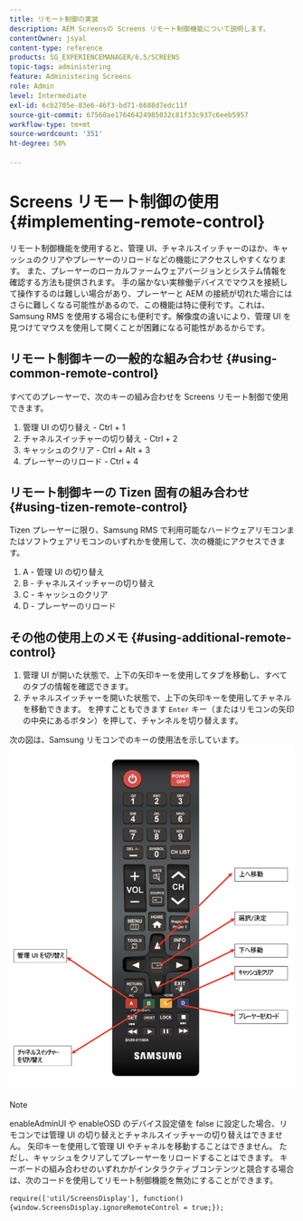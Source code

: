 ```yaml
---
title: リモート制御の実装
description: AEM Screensの Screens リモート制御機能について説明します。
contentOwner: jsyal
content-type: reference
products: SG_EXPERIENCEMANAGER/6.5/SCREENS
topic-tags: administering
feature: Administering Screens
role: Admin
level: Intermediate
exl-id: 6cb2705e-83e6-46f3-bd71-6688d7edc11f
source-git-commit: 67560ae17646424985032c81f33c937c6eeb5957
workflow-type: tm+mt
source-wordcount: '351'
ht-degree: 50%

---
```


# Screens リモート制御の使用  {#implementing-remote-control}

リモート制御機能を使用すると、管理 UI、チャネルスイッチャーのほか、キャッシュのクリアやプレーヤーのリロードなどの機能にアクセスしやすくなります。 また、プレーヤーのローカルファームウェアバージョンとシステム情報を確認する方法も提供されます。 手の届かない実稼働デバイスでマウスを接続して操作するのは難しい場合があり、プレーヤーと AEM の接続が切れた場合にはさらに難しくなる可能性があるので、この機能は特に便利です。これは、Samsung RMS を使用する場合にも便利です。解像度の違いにより、管理 UI を見つけてマウスを使用して開くことが困難になる可能性があるからです。

## リモート制御キーの一般的な組み合わせ {#using-common-remote-control}

すべてのプレーヤーで、次のキーの組み合わせを Screens リモート制御で使用できます。

1. 管理 UI の切り替え - Ctrl + 1
1. チャネルスイッチャーの切り替え - Ctrl + 2
1. キャッシュのクリア - Ctrl + Alt + 3
1. プレーヤーのリロード - Ctrl + 4

## リモート制御キーの Tizen 固有の組み合わせ {#using-tizen-remote-control}

Tizen プレーヤーに限り、Samsung RMS で利用可能なハードウェアリモコンまたはソフトウェアリモコンのいずれかを使用して、次の機能にアクセスできます。

1. A - 管理 UI の切り替え
1. B - チャネルスイッチャーの切り替え
1. C - キャッシュのクリア
1. D - プレーヤーのリロード

## その他の使用上のメモ {#using-additional-remote-control}

1. 管理 UI が開いた状態で、上下の矢印キーを使用してタブを移動し、すべてのタブの情報を確認できます。
1. チャネルスイッチャーを開いた状態で、上下の矢印キーを使用してチャネルを移動できます。 を押すこともできます `Enter` キー（またはリモコンの矢印の中央にあるボタン）を押して、チャンネルを切り替えます。

次の図は、Samsung リモコンでのキーの使用法を示しています。
![画像](assets/tizen/remote.png)

>[!NOTE]
>enableAdminUI や enableOSD のデバイス設定値を false に設定した場合、リモコンでは管理 UI の切り替えとチャネルスイッチャーの切り替えはできません。 矢印キーを使用して管理 UI やチャネルを移動することはできません。 ただし、キャッシュをクリアしてプレーヤーをリロードすることはできます。 キーボードの組み合わせのいずれかがインタラクティブコンテンツと競合する場合は、次のコードを使用してリモート制御機能を無効にすることができます。

```
require(['util/ScreensDisplay'], function() {window.ScreensDisplay.ignoreRemoteControl = true;}); 
```
